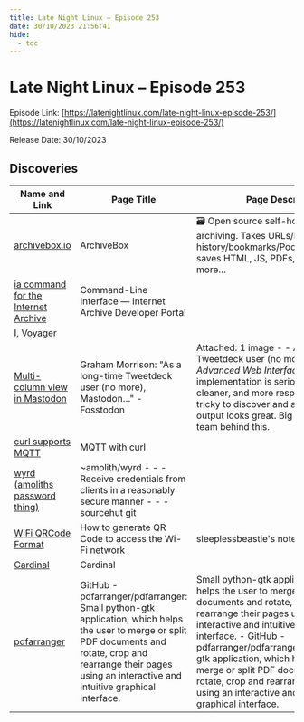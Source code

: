 ```yaml
---
title: Late Night Linux – Episode 253
date: 30/10/2023 21:56:41
hide:
  - toc
---
```


# Late Night Linux – Episode 253

Episode Link: [https://latenightlinux.com/late-night-linux-episode-253/](https://latenightlinux.com/late-night-linux-episode-253/)

Release Date: 30/10/2023

## Discoveries

| Name and Link | Page Title | Page Description |
| ------------- | ---------- | ---------------- |
| [archivebox.io](https://archivebox.io/) | ArchiveBox | 🗃 Open source self-hosted web archiving. Takes URLs/browser history/bookmarks/Pocket/Pinboard/etc., saves HTML, JS, PDFs, media, and more… | 🗃 Open source self-hosted web archiving. Takes URLs/browser history/bookmarks/Pocket/Pinboard/etc., saves HTML, JS, PDFs, media, and more… |
| [ia command for the Internet Archive](https://archive.org/developers/internetarchive/cli.html) | Command-Line Interface — Internet Archive Developer Portal |  |
| [I, Voyager](https://www.ivoyager.dev/planetarium/) |  |  |
| [Multi-column view in Mastodon](https://fosstodon.org/@degville/111268379979594652) | Graham Morrison: "As a long-time Tweetdeck user (no more), Mastodon…" - Fosstodon | Attached: 1 image -  - As a long-time Tweetdeck user (no more), Mastodon's _Advanced Web Interface_ column implementation is seriously impressive; cleaner, and more responsive. It's a little tricky to discover and add-to, but the output looks great. Big thanks to the team behind this. |
| [curl supports MQTT](https://curl.se/docs/mqtt.html) | MQTT with curl |  |
| [wyrd (amoliths password thing)](https://git.sr.ht/~amolith/password-thing/) | ~amolith/wyrd - -  - Receive credentials from clients in a reasonably secure manner - -  - sourcehut git |  |
| [WiFi QRCode Format](https://sleeplessbeastie.eu/2022/06/15/how-to-generate-qr-code-to-access-the-wi-fi-network/) | How to generate QR Code to access the Wi-Fi network | sleeplessbeastie's notes | Generate QR code to access the Wi-Fi network. |
| [Cardinal](https://cardinal.kx.studio) | Cardinal |  |
| [pdfarranger](https://github.com/pdfarranger/pdfarranger) | GitHub - pdfarranger/pdfarranger: Small python-gtk application, which helps the user to merge or split PDF documents and rotate, crop and rearrange their pages using an interactive and intuitive graphical interface. | Small python-gtk application, which helps the user to merge or split PDF documents and rotate, crop and rearrange their pages using an interactive and intuitive graphical interface. - GitHub - pdfarranger/pdfarranger: Small python-gtk application, which helps the user to merge or split PDF documents and rotate, crop and rearrange their pages using an interactive and intuitive graphical interface. |